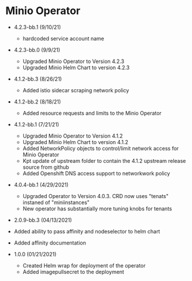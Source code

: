 # Minio Operator
* 4.2.3-bb.1 (9/10/21)
  * hardcoded service account name

* 4.2.3-bb.0 (9/9/21)
  * Upgraded Minio Operator to Version 4.2.3
  * Upgraded Minio Helm Chart to version 4.2.3

* 4.1.2-bb.3 (8/26/21)
  * Added istio sidecar scraping network policy

* 4.1.2-bb.2 (8/18/21)
  * Added resource requests and limits to the Minio Operator

* 4.1.2-bb.1 (7/21/21)
  * Upgraded Minio Operator to Version 4.1.2
  * Upgraded Minio Helm Chart to version 4.1.2
  * Added NetworkPolicy objects to control/limit network access for Minio Operator
  * Kpt update of upstream folder to contain the 4.1.2 upstream release source from github
  * Added Openshift DNS access support to networkwork policy

* 4.0.4-bb.1 (4/29/2021)
  * Upgraded Operator to Version 4.0.3.  CRD now uses "tenats" instaned of "miniinstances"
  * New operator has substantially more tuning knobs for tenants

* 2.0.9-bb.3 (04/13/2021)
 * Added ability to pass affinity and nodeselector to helm chart
 * Added affinity documentation

* 1.0.0 (01/21/2021)
  * Created Helm wrap for deployment of the operator
  * Added imagepullsecret to the deployment



